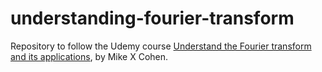 # understanding-fourier-transform

Repository to follow the Udemy course [Understand the Fourier transform and its applications](https://www.udemy.com/fourier-transform-mxc/), by Mike X Cohen.
